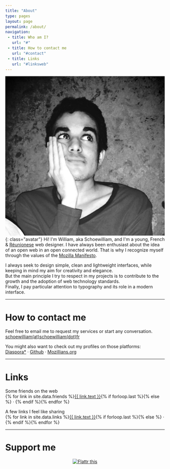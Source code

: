```yaml
---
title: "About"
type: pages
layout: page
permalink: /about/
navigation:
 - title: Who am I?
   url: "#"
 - title: How to contact me
   url: "#contact"
 - title: Links
   url: "#linksweb"
---
```

![Yup, that's me](/images/layout/photos/photo-penseur.jpg){: class="avatar"}
Hi! I'm William, aka Schoewilliam, and I'm a young, French & [Réunionese](http://en.wikipedia.org/wiki/R%C3%A9union) web designer. I have always been enthusiast about the idea of an open web in an open connected world. That is why I recognize myself through the values of the [Mozilla Manifesto](https://www.mozilla.org/en-US/about/manifesto/).

I always seek to design simple, clean and lightweight interfaces, while keeping in mind my aim for creativity and elegance.  
But the main principle I try to respect in my projects is to contribute to the growth and the adoption of web technology standards.  
Finally, I pay particular attention to typography and its role in a modern interface.

<!--more-->

<hr class="large title" id="contact">

# How to contact me

Feel free to email me to request my services or start any conversation.  
[schoewilliam(at)schoewilliam(dot)fr](mailto:schoewilliam@schoewilliam.fr)

You might also want to check out my profiles on those platforms:  
[Diaspora*](https://diaspora-fr.org/u/schoewilliam) · 
[Github](https://github.com/Schoewilliam) · 
[Mozillians.org](https://mozillians.org/en-US/u/schoewilliam/)

<hr class="large title" id="linksweb">

# Links

Some friends on the web<br>
{% for link in site.data.friends %}<a href="{{ link.url }}" title="{{ link.text }}">{{ link.text }}</a>{% if forloop.last %}{% else %} · {% endif %}{% endfor %}

A few links I feel like sharing<br>
{% for link in site.data.links %}<a href="{{ link.url }}" title="{{ link.text }}">{{ link.text }}</a>{% if forloop.last %}{% else %} · {% endif %}{% endfor %}

<hr class="large title">

# Support me

<p style="text-align:center"><a href="https://flattr.com/submit/auto?user_id=Schoewilliam&url=http%3A%2F%2Fschoewilliam.fr" target="_blank"><img src="//button.flattr.com/flattr-badge-large.png" alt="Flattr this" title="Flattr this" border="0"></a></p>